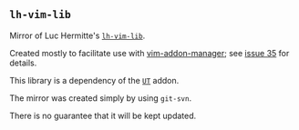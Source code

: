 `lh-vim-lib`
------------

Mirror of Luc Hermitte's [`lh-vim-lib`][].

Created mostly to facilitate use with [vim-addon-manager][];
see [issue 35][] for details.

This library is a dependency of the [`UT`][] addon.

The mirror was created simply by using `git-svn`.

There is no guarantee that it will be kept updated.

[`lh-vim-lib`]: http://code.google.com/p/lh-vim/wiki/lhVimLib
[issue 35]: http://code.google.com/p/lh-vim/issues/detail?id=35
[`UT`]: http://code.google.com/p/lh-vim/wiki/UT
[vim-addon-manager]: http://github.com/MarcWeber/vim-addon-manager
